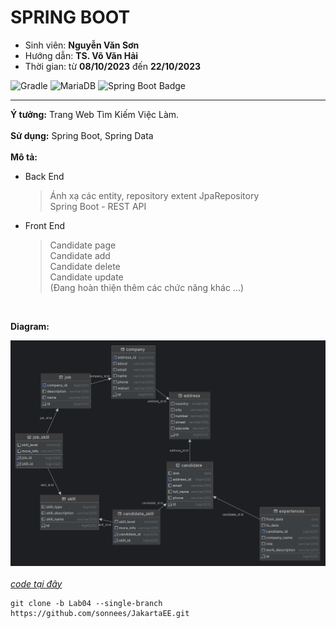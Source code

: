 # SPRING BOOT
- Sinh viên: **Nguyễn Văn Sơn**
- Hướng dẫn: **TS. Võ Văn Hải**
- Thời gian: từ **08/10/2023**  đến **22/10/2023**

![Gradle](https://img.shields.io/badge/Gradle-02303A.svg?style=for-the-badge&logo=Gradle&logoColor=black)
![MariaDB](https://img.shields.io/badge/MariaDB-003545?style=for-the-badge&logo=mariadb&logoColor=black)
![Spring Boot Badge](https://img.shields.io/badge/Spring%20Boot-6DB33F?logo=springboot&logoColor=fff&style=for-the-badge)

  <hr>

**Ý tưởng:** Trang Web Tìm Kiếm Việc Làm. <br><br>
**Sử dụng:** Spring Boot, Spring Data<br><br>
**Mô tả:** <br>
- Back End
  > Ánh xạ các entity, repository extent JpaRepository <br>
  > Spring Boot - REST API  <br>
- Front End
  > Candidate page <br>
  > Candidate add <br>
  > Candidate delete <br>
  > Candidate update <br> 
  > (Đang hoàn thiện thêm các chức năng khác ...)  <br>
<br>

**Diagram:**

  ![ERD](/img/Diagram.png)
<br> <br>
*[code tại đây](https://github.com/sonnees/JakartaEE/tree/Lab04)*
```git
git clone -b Lab04 --single-branch https://github.com/sonnees/JakartaEE.git
```


